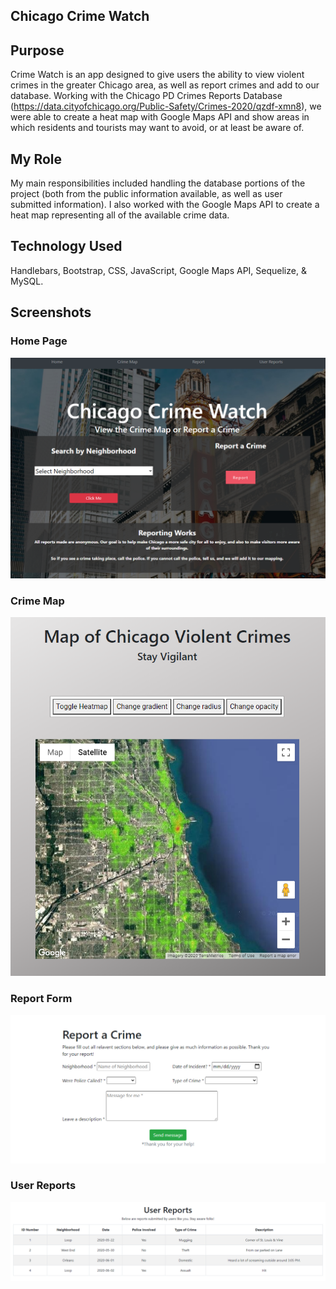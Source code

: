 ## Chicago Crime Watch

##	Purpose
Crime Watch is an app designed to give users the ability to view violent crimes in the greater Chicago area, as well as report crimes and add to our database. Working with the Chicago PD Crimes Reports Database (https://data.cityofchicago.org/Public-Safety/Crimes-2020/qzdf-xmn8), we were able to create a heat map with Google Maps API and show areas in which residents and tourists may want to avoid, or at least be aware of. 

## My Role
My main responsibilities included handling the database portions of the project (both from the public information available, as well as user submitted information). I also worked with the Google Maps API to create a heat map representing all of the available crime data. 

## Technology Used	
Handlebars, Bootstrap, CSS, JavaScript, Google Maps API, Sequelize, & MySQL.

## Screenshots
### Home Page
![Screenshot](public/images/main.png?raw=true "Screen Shot")<br />
### Crime Map
![Screenshot](public/images/map.png?raw=true "Screen Shot")<br />
### Report Form
![Screenshot](public/images/report.png?raw=true "Screen Shot")<br />
### User Reports
![Screenshot](public/images/userreports.png?raw=true "Screen Shot")<br />
